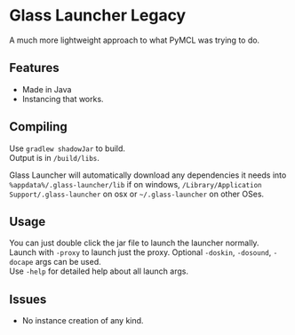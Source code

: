 # Glass Launcher Legacy
A much more lightweight approach to what PyMCL was trying to do.

## Features

- Made in Java
- Instancing that works.

## Compiling

Use `gradlew shadowJar` to build.  
Output is in `/build/libs`.

Glass Launcher will automatically download any dependencies it needs into `%appdata%/.glass-launcher/lib` if on windows, `/Library/Application Support/.glass-launcher` on osx or `~/.glass-launcher` on other OSes.

## Usage

You can just double click the jar file to launch the launcher normally.  
Launch with `-proxy` to launch just the proxy. Optional `-doskin`, `-dosound`, `-docape` args can be used.  
Use `-help` for detailed help about all launch args.

## Issues

- No instance creation of any kind.

